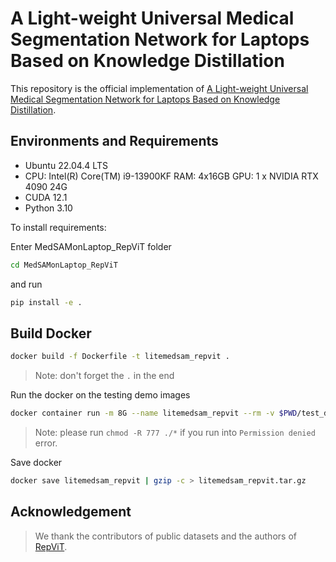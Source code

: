 # A Light-weight Universal Medical Segmentation Network for Laptops Based on Knowledge Distillation

This repository is the official implementation of [A Light-weight Universal Medical Segmentation Network for Laptops Based on Knowledge Distillation](TBA). 


## Environments and Requirements

- Ubuntu 22.04.4 LTS
- CPU: Intel(R) Core(TM) i9-13900KF RAM: 4x16GB GPU: 1 x NVIDIA RTX 4090 24G
- CUDA 12.1
- Python 3.10

To install requirements:

Enter MedSAMonLaptop_RepViT folder
```bash
cd MedSAMonLaptop_RepViT
``` 
and run

```bash
pip install -e .
```

## Build Docker
```bash
docker build -f Dockerfile -t litemedsam_repvit .
```

> Note: don't forget the `.` in the end

Run the docker on the testing demo images

```bash
docker container run -m 8G --name litemedsam_repvit --rm -v $PWD/test_demo/imgs/:/workspace/inputs/ -v $PWD/test_demo/litemedsam-seg/:/workspace/outputs/ litemedsam_repvit:latest /bin/bash -c "sh predict.sh"
```

> Note: please run `chmod -R 777 ./*` if you run into `Permission denied` error.

Save docker 

```bash
docker save litemedsam_repvit | gzip -c > litemedsam_repvit.tar.gz
```


## Acknowledgement

> We thank the contributors of public datasets and the authors of [RepViT](https://github.com/THU-MIG/RepViT). 
